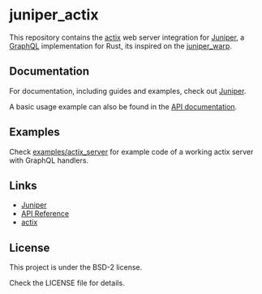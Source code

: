 # juniper_actix

This repository contains the [actix][actix] web server integration for
[Juniper][Juniper], a [GraphQL][GraphQL] implementation for Rust, its inspired on the [juniper_warp][juniper_warp].

## Documentation

For documentation, including guides and examples, check out [Juniper][Juniper].

A basic usage example can also be found in the [API documentation][documentation].

## Examples

Check [examples/actix_server][example] for example code of a working actix
server with GraphQL handlers.

## Links

* [Juniper][Juniper]
* [API Reference][documentation]
* [actix][actix]

## License

This project is under the BSD-2 license.

Check the LICENSE file for details.

[actix]: https://github.com/actix/actix-web
[Juniper]: https://github.com/graphql-rust/juniper
[GraphQL]: http://graphql.org
[documentation]: https://docs.rs/juniper_actix
[example]: https://github.com/graphql-rust/juniper/blob/master/juniper_actix/examples/actix_server.rs
[juniper_warp]:https://docs.rs/juniper_warp